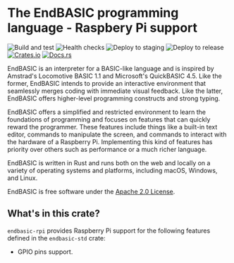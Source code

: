 # The EndBASIC programming language - Raspbery Pi support

![Build and test](https://github.com/endbasic/endbasic/workflows/Build%20and%20test/badge.svg)
![Health checks](https://github.com/endbasic/endbasic/workflows/Health%20checks/badge.svg)
![Deploy to staging](https://github.com/endbasic/endbasic/workflows/Deploy%20to%20staging/badge.svg)
![Deploy to release](https://github.com/endbasic/endbasic/workflows/Deploy%20to%20release/badge.svg)
[![Crates.io](https://img.shields.io/crates/v/endbasic-rpi.svg)](https://crates.io/crates/endbasic-rpi/)
[![Docs.rs](https://docs.rs/endbasic-rpi/badge.svg)](https://docs.rs/endbasic-rpi/)

EndBASIC is an interpreter for a BASIC-like language and is inspired by
Amstrad's Locomotive BASIC 1.1 and Microsoft's QuickBASIC 4.5.  Like the former,
EndBASIC intends to provide an interactive environment that seamlessly merges
coding with immediate visual feedback.  Like the latter, EndBASIC offers
higher-level programming constructs and strong typing.

EndBASIC offers a simplified and restricted environment to learn the foundations
of programming and focuses on features that can quickly reward the programmer.
These features include things like a built-in text editor, commands to
manipulate the screen, and commands to interact with the hardware of a Raspberry
Pi.  Implementing this kind of features has priority over others such as
performance or a much richer language.

EndBASIC is written in Rust and runs both on the web and locally on a variety of
operating systems and platforms, including macOS, Windows, and Linux.

EndBASIC is free software under the [Apache 2.0 License](LICENSE).

## What's in this crate?

`endbasic-rpi` provides Raspberry Pi support for the following features defined
in the `endbasic-std` crate:

*   GPIO pins support.
